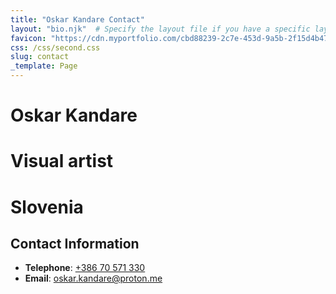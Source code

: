 ```yaml
---
title: "Oskar Kandare Contact"
layout: "bio.njk"  # Specify the layout file if you have a specific layout
favicon: "https://cdn.myportfolio.com/cbd88239-2c7e-453d-9a5b-2f15d4b47f7a/46fac329-e54f-4db5-98d2-0e0a1fdea678_carw_1x1x32.png?h=eed870b1fa2939e86b5c6e034036296b"
css: /css/second.css
slug: contact
_template: Page
---
```


# Oskar Kandare
# Visual artist
# Slovenia

## Contact Information

- **Telephone**: [<a href="tel:+38670571330">+386 70 571 330</a>](tel:+38670571330)
- **Email**: [oskar.kandare@proton.me](mailto:oskar.kandare@proton.me)
